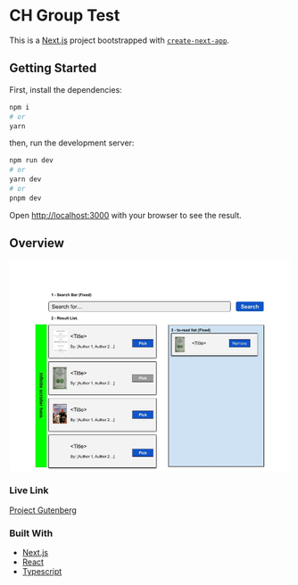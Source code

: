 # CH Group Test

This is a [Next.js](https://nextjs.org/) project bootstrapped with [`create-next-app`](https://github.com/vercel/next.js/tree/canary/packages/create-next-app).

## Getting Started

First, install the dependencies:

```bash
npm i
# or
yarn
```

then, run the development server:

```bash
npm run dev
# or
yarn dev
# or
pnpm dev
```

Open [http://localhost:3000](http://localhost:3000) with your browser to see the result.

## Overview

![screenshot](/screenshot/preview.jpg)

### Live Link

[Project Gutenberg](https://ch-devubong.vercel.app)

### Built With

- [Next.js](https://nextjs.org/)
- [React](https://reactjs.org/)
- [Typescript](https://www.typescriptlang.org/)
